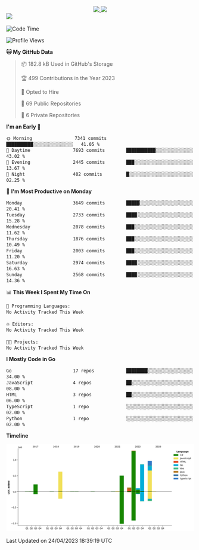 <div align="center">
  <a href="https://github.com/arielsrv">
    <img height="180em" src="https://github-readme-stats.vercel.app/api?username=arielsrv&show_icons=true&theme=radical&include_all_commits=true&count_private=true"/>
    <img height="180em" src="https://github-readme-stats.vercel.app/api/top-langs/?username=arielsrv&layout=compact&langs_count=10&theme=radical"/>
 </a>
</div>

<div>
  <a href="https://www.linkedin.com/in/arielpineiro/" target="_blank">
    <img src="https://img.shields.io/badge/-LinkedIn-%230077B5?style=for-the-badge&logo=linkedin&logoColor=white" target="_blank">
  </a>
</div>

<!--START_SECTION:waka-->
![Code Time](http://img.shields.io/badge/Code%20Time-0%20secs-blue)

![Profile Views](http://img.shields.io/badge/Profile%20Views-0-blue)

**🐱 My GitHub Data** 

> 📦 182.8 kB Used in GitHub's Storage 
 > 
> 🏆 499 Contributions in the Year 2023
 > 
> 💼 Opted to Hire
 > 
> 📜 69 Public Repositories 
 > 
> 🔑 6 Private Repositories 
 > 
**I'm an Early 🐤** 

```text
🌞 Morning                7341 commits        ██████████░░░░░░░░░░░░░░░   41.05 % 
🌆 Daytime                7693 commits        ███████████░░░░░░░░░░░░░░   43.02 % 
🌃 Evening                2445 commits        ███░░░░░░░░░░░░░░░░░░░░░░   13.67 % 
🌙 Night                  402 commits         █░░░░░░░░░░░░░░░░░░░░░░░░   02.25 % 
```
📅 **I'm Most Productive on Monday** 

```text
Monday                   3649 commits        █████░░░░░░░░░░░░░░░░░░░░   20.41 % 
Tuesday                  2733 commits        ████░░░░░░░░░░░░░░░░░░░░░   15.28 % 
Wednesday                2078 commits        ███░░░░░░░░░░░░░░░░░░░░░░   11.62 % 
Thursday                 1876 commits        ███░░░░░░░░░░░░░░░░░░░░░░   10.49 % 
Friday                   2003 commits        ███░░░░░░░░░░░░░░░░░░░░░░   11.20 % 
Saturday                 2974 commits        ████░░░░░░░░░░░░░░░░░░░░░   16.63 % 
Sunday                   2568 commits        ████░░░░░░░░░░░░░░░░░░░░░   14.36 % 
```


📊 **This Week I Spent My Time On** 

```text
💬 Programming Languages: 
No Activity Tracked This Week

🔥 Editors: 
No Activity Tracked This Week

🐱‍💻 Projects: 
No Activity Tracked This Week
```

**I Mostly Code in Go** 

```text
Go                       17 repos            ████████░░░░░░░░░░░░░░░░░   34.00 % 
JavaScript               4 repos             ██░░░░░░░░░░░░░░░░░░░░░░░   08.00 % 
HTML                     3 repos             ██░░░░░░░░░░░░░░░░░░░░░░░   06.00 % 
TypeScript               1 repo              ░░░░░░░░░░░░░░░░░░░░░░░░░   02.00 % 
Python                   1 repo              ░░░░░░░░░░░░░░░░░░░░░░░░░   02.00 % 
```



**Timeline**

![Lines of Code chart](https://raw.githubusercontent.com/arielsrv/arielsrv/main/assets/bar_graph.png)


 Last Updated on 24/04/2023 18:39:19 UTC
<!--END_SECTION:waka-->
